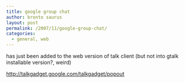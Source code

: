 ```yaml
---
title: google group chat
author: bronto saurus
layout: post
permalink: /2007/11/google-group-chat/
categories:
  - general, web
---
```

has just been added to the web version of talk client (but not into gtalk installable version?, weird)

<a href="http://talkgadget.google.com/talkgadget/popout" target="_blank" >http://talkgadget.google.com/talkgadget/popout</a>